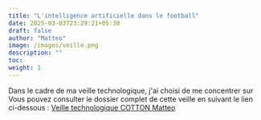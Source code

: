```yaml
---
title: "L'intelligence artificielle dans le football"
date: 2025-03-03T23:29:21+05:30
draft: false
author: "Matteo"
image: /images/veille.png
description: ""
toc:
weight: 1
---
```

Dans le cadre de ma veille technologique, j'ai choisi de me concentrer sur 
Vous pouvez consulter le dossier complet de cette veille en suivant le lien ci-dessous : [Veille technologique COTTON Matteo](/docs/Veille.pdf)

